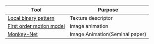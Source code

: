 |Tool|Purpose|
|--|--|
|[Local binary pattern](https://ieeexplore.ieee.org/abstract/document/1717463?casa_token=vJiQ5OTkZRsAAAAA:Gdj1uA5Jo2TXx9NapOCjGZFLE54toWZk5cANteU0TH_GaSzrOP0G1bFSqDB32ubZ7te8K7msVg)|Texture descriptor|
|[First order motion model](http://papers.nips.cc/paper/8935-first-order-motion-model-for-image-animation.pdf)| Image animation|
|[Monkey-Net](http://openaccess.thecvf.com/content_CVPR_2019/papers/Siarohin_Animating_Arbitrary_Objects_via_Deep_Motion_Transfer_CVPR_2019_paper.pdf)|Image Animation(Seminal paper)




